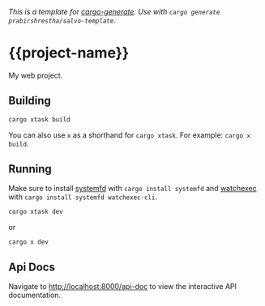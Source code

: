 _This is a template for [cargo-generate](https://cargo-generate.github.io/cargo-generate/)._
_Use with `cargo generate prabirshrestha/salvo-template`._

# {{project-name}}

My web project.

## Building

```bash
cargo xtask build
```

You can also use `x` as a shorthand for `cargo xtask`. For example: `cargo x build`.

## Running

Make sure to install [systemfd](https://github.com/irmen/systemfd) with `cargo install systemfd` and [watchexec](https://github.com/watchexec/watchexec) with `cargo install systemfd watchexec-cli`.

```bash
cargo xtask dev
```

or

```
cargo x dev
```

## Api Docs

Navigate to [http://localhost:8000/api-doc](http://localhost:8000/api-doc) to view the interactive API documentation.
